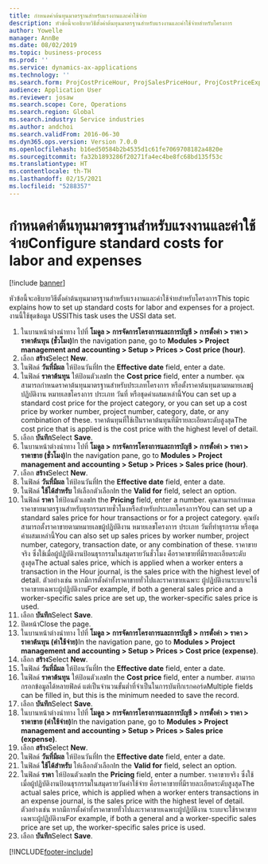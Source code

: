 ```yaml
---
title: กำหนดค่าต้นทุนมาตรฐานสำหรับแรงงานและค่าใช้จ่าย
description: หัวข้อนี้จะอธิบายวิธีตั้งค่าต้นทุนมาตรฐานสำหรับแรงงานและค่าใช้จ่ายสำหรับโครงการ
author: Yowelle
manager: AnnBe
ms.date: 08/02/2019
ms.topic: business-process
ms.prod: ''
ms.service: dynamics-ax-applications
ms.technology: ''
ms.search.form: ProjCostPriceHour, ProjSalesPriceHour, ProjCostPriceExpense, ProjSalesPriceCost
audience: Application User
ms.reviewer: josaw
ms.search.scope: Core, Operations
ms.search.region: Global
ms.search.industry: Service industries
ms.author: andchoi
ms.search.validFrom: 2016-06-30
ms.dyn365.ops.version: Version 7.0.0
ms.openlocfilehash: b16ed50584b2b4535d1c61fe7069708182a4820e
ms.sourcegitcommit: fa32b1893286f20271fa4ec4be8fc68bd135f53c
ms.translationtype: HT
ms.contentlocale: th-TH
ms.lasthandoff: 02/15/2021
ms.locfileid: "5288357"
---
```

# <a name="configure-standard-costs-for-labor-and-expenses"></a><span data-ttu-id="4dcc9-103">กำหนดค่าต้นทุนมาตรฐานสำหรับแรงงานและค่าใช้จ่าย</span><span class="sxs-lookup"><span data-stu-id="4dcc9-103">Configure standard costs for labor and expenses</span></span>

[!include [banner](../../includes/banner.md)]

<span data-ttu-id="4dcc9-104">หัวข้อนี้จะอธิบายวิธีตั้งค่าต้นทุนมาตรฐานสำหรับแรงงานและค่าใช้จ่ายสำหรับโครงการ</span><span class="sxs-lookup"><span data-stu-id="4dcc9-104">This topic explains how to set up standard costs for labor and expenses for a project.</span></span> <span data-ttu-id="4dcc9-105">งานนี้ใช้ชุดข้อมูล USSI</span><span class="sxs-lookup"><span data-stu-id="4dcc9-105">This task uses the USSI data set.</span></span>

1. <span data-ttu-id="4dcc9-106">ในบานหน้าต่างนำทาง ไปที่ **โมดูล > การจัดการโครงการและการบัญชี > การตั้งค่า > ราคา > ราคาต้นทุน (ชั่วโมง)**</span><span class="sxs-lookup"><span data-stu-id="4dcc9-106">In the navigation pane, go to **Modules > Project management and accounting > Setup > Prices > Cost price (hour)**.</span></span>
2. <span data-ttu-id="4dcc9-107">เลือก **สร้าง**</span><span class="sxs-lookup"><span data-stu-id="4dcc9-107">Select **New**.</span></span>
3. <span data-ttu-id="4dcc9-108">ในฟิลด์ **วันที่มีผล** ให้ป้อนวันที่</span><span class="sxs-lookup"><span data-stu-id="4dcc9-108">In the **Effective date** field, enter a date.</span></span>
4. <span data-ttu-id="4dcc9-109">ในฟิลด์ **ราคาต้นทุน** ให้ป้อนตัวเลข</span><span class="sxs-lookup"><span data-stu-id="4dcc9-109">In the **Cost price** field, enter a number.</span></span> <span data-ttu-id="4dcc9-110">คุณสามารถกำหนดราคาต้นทุนมาตรฐานสำหรับประเภทโครงการ หรือตั้งราคาต้นทุนตามหมายเลขผู้ปฏิบัติงาน หมายเลขโครงการ ประเภท วันที่ หรือชุดค่าผสมเหล่านี้</span><span class="sxs-lookup"><span data-stu-id="4dcc9-110">You can set up a standard cost price for the project category, or you can set up a cost price by worker number, project number, category, date, or any combination of these.</span></span> <span data-ttu-id="4dcc9-111">ราคาต้นทุนที่ใช้เป็นราคาต้นทุนที่มีรายละเอียดระดับสูงสุด</span><span class="sxs-lookup"><span data-stu-id="4dcc9-111">The cost price that is applied is the cost price with the highest level of detail.</span></span>  
5. <span data-ttu-id="4dcc9-112">เลือก **บันทึก**</span><span class="sxs-lookup"><span data-stu-id="4dcc9-112">Select **Save**.</span></span>
6. <span data-ttu-id="4dcc9-113">ในบานหน้าต่างนำทาง ไปที่ **โมดูล > การจัดการโครงการและการบัญชี > การตั้งค่า > ราคา > ราคาขาย (ชั่วโมง)**</span><span class="sxs-lookup"><span data-stu-id="4dcc9-113">In the navigation pane, go to **Modules > Project management and accounting > Setup > Prices > Sales price (hour)**.</span></span>
7. <span data-ttu-id="4dcc9-114">เลือก **สร้าง**</span><span class="sxs-lookup"><span data-stu-id="4dcc9-114">Select **New**.</span></span>
8. <span data-ttu-id="4dcc9-115">ในฟิลด์ **วันที่มีผล** ให้ป้อนวันที่</span><span class="sxs-lookup"><span data-stu-id="4dcc9-115">In the **Effective date** field, enter a date.</span></span>
9. <span data-ttu-id="4dcc9-116">ในฟิลด์ **ใช้ได้สำหรับ** ให้เลือกตัวเลือก</span><span class="sxs-lookup"><span data-stu-id="4dcc9-116">In the **Valid for** field, select an option.</span></span>
10. <span data-ttu-id="4dcc9-117">ในฟิลด์ **ราคา** ให้ป้อนตัวเลข</span><span class="sxs-lookup"><span data-stu-id="4dcc9-117">In the **Pricing** field, enter a number.</span></span> <span data-ttu-id="4dcc9-118">คุณสามารถกำหนดราคาขายมาตรฐานสำหรับธุรกรรมรายชั่วโมงหรือสำหรับประเภทโครงการ</span><span class="sxs-lookup"><span data-stu-id="4dcc9-118">You can set up a standard sales price for hour transactions or for a project category.</span></span> <span data-ttu-id="4dcc9-119">คุณยังสามารถตั้งราคาขายตามหมายเลขผู้ปฏิบัติงาน หมายเลขโครงการ ประเภท วันที่ทำธุรกรรม หรือชุดค่าผสมเหล่านี้</span><span class="sxs-lookup"><span data-stu-id="4dcc9-119">You can also set up sales prices by worker number, project number, category, transaction date, or any combination of these.</span></span> <span data-ttu-id="4dcc9-120">ราคาขายจริง ซึ่งใช้เมื่อผู้ปฏิบัติงานป้อนธุรกรรมในสมุดรายวันชั่วโมง คือราคาขายที่มีรายละเอียดระดับสูงสุด</span><span class="sxs-lookup"><span data-stu-id="4dcc9-120">The actual sales price, which is applied when a worker enters a transaction in the Hour journal, is the sales price with the highest level of detail.</span></span> <span data-ttu-id="4dcc9-121">ตัวอย่างเช่น หากมีการตั้งค่าทั้งราคาขายทั่วไปและราคาขายเฉพาะ ผู้ปฏิบัติงานระบบจะใช้ราคาขายเฉพาะผู้ปฏิบัติงาน</span><span class="sxs-lookup"><span data-stu-id="4dcc9-121">For example, if both a general sales price and a worker-specific sales price are set up, the worker-specific sales price is used.</span></span>  
11. <span data-ttu-id="4dcc9-122">เลือก **บันทึก**</span><span class="sxs-lookup"><span data-stu-id="4dcc9-122">Select **Save**.</span></span>
12. <span data-ttu-id="4dcc9-123">ปิดหน้า</span><span class="sxs-lookup"><span data-stu-id="4dcc9-123">Close the page.</span></span>
13. <span data-ttu-id="4dcc9-124">ในบานหน้าต่างนำทาง ไปที่ **โมดูล > การจัดการโครงการและการบัญชี > การตั้งค่า > ราคา > ราคาต้นทุน (ค่าใช้จ่าย)**</span><span class="sxs-lookup"><span data-stu-id="4dcc9-124">In the navigation pane, go to **Modules > Project management and accounting > Setup > Prices > Cost price (expense)**.</span></span>
14. <span data-ttu-id="4dcc9-125">เลือก **สร้าง**</span><span class="sxs-lookup"><span data-stu-id="4dcc9-125">Select **New**.</span></span>
15. <span data-ttu-id="4dcc9-126">ในฟิลด์ **วันที่มีผล** ให้ป้อนวันที่</span><span class="sxs-lookup"><span data-stu-id="4dcc9-126">In the **Effective date** field, enter a date.</span></span>
16. <span data-ttu-id="4dcc9-127">ในฟิลด์ **ราคาต้นทุน** ให้ป้อนตัวเลข</span><span class="sxs-lookup"><span data-stu-id="4dcc9-127">In the **Cost price** field, enter a number.</span></span> <span data-ttu-id="4dcc9-128">สามารถกรอกข้อมูลได้หลายฟิลด์ แต่เป็นจำนวนขั้นต่ำที่จำเป็นในการบันทึกเรกคอร์ด</span><span class="sxs-lookup"><span data-stu-id="4dcc9-128">Multiple fields can be filled in, but this is the minimum needed to save the record.</span></span>  
17. <span data-ttu-id="4dcc9-129">เลือก **บันทึก**</span><span class="sxs-lookup"><span data-stu-id="4dcc9-129">Select **Save**.</span></span>
18. <span data-ttu-id="4dcc9-130">ในบานหน้าต่างนำทาง ไปที่ **โมดูล > การจัดการโครงการและการบัญชี > การตั้งค่า > ราคา > ราคาขาย (ค่าใช้จ่าย)**</span><span class="sxs-lookup"><span data-stu-id="4dcc9-130">In the navigation pane, go to **Modules > Project management and accounting > Setup > Prices > Sales price (expense)**.</span></span>
19. <span data-ttu-id="4dcc9-131">เลือก **สร้าง**</span><span class="sxs-lookup"><span data-stu-id="4dcc9-131">Select **New**.</span></span>
20. <span data-ttu-id="4dcc9-132">ในฟิลด์ **วันที่มีผล** ให้ป้อนวันที่</span><span class="sxs-lookup"><span data-stu-id="4dcc9-132">In the **Effective date** field, enter a date.</span></span>
21. <span data-ttu-id="4dcc9-133">ในฟิลด์ **ใช้ได้สำหรับ** ให้เลือกตัวเลือก</span><span class="sxs-lookup"><span data-stu-id="4dcc9-133">In the **Valid for** field, select an option.</span></span>
22. <span data-ttu-id="4dcc9-134">ในฟิลด์ **ราคา** ให้ป้อนตัวเลข</span><span class="sxs-lookup"><span data-stu-id="4dcc9-134">In the **Pricing** field, enter a number.</span></span> <span data-ttu-id="4dcc9-135">ราคาขายจริง ซึ่งใช้เมื่อผู้ปฏิบัติงานป้อนธุรกรรมในสมุดรายวันค่าใช้จ่าย คือราคาขายที่มีรายละเอียดระดับสูงสุด</span><span class="sxs-lookup"><span data-stu-id="4dcc9-135">The actual sales price, which is applied when a worker enters transactions in an expense journal, is the sales price with the highest level of detail.</span></span> <span data-ttu-id="4dcc9-136">ตัวอย่างเช่น หากมีการตั้งค่าทั้งราคาขายทั่วไปและราคาขายเฉพาะผู้ปฏิบัติงาน ระบบจะใช้ราคาขายเฉพาะผู้ปฏิบัติงาน</span><span class="sxs-lookup"><span data-stu-id="4dcc9-136">For example, if both a general and a worker-specific sales price are set up, the worker-specific sales price is used.</span></span>  
23. <span data-ttu-id="4dcc9-137">เลือก **บันทึก**</span><span class="sxs-lookup"><span data-stu-id="4dcc9-137">Select **Save**.</span></span>



[!INCLUDE[footer-include](../../includes/footer-banner.md)]